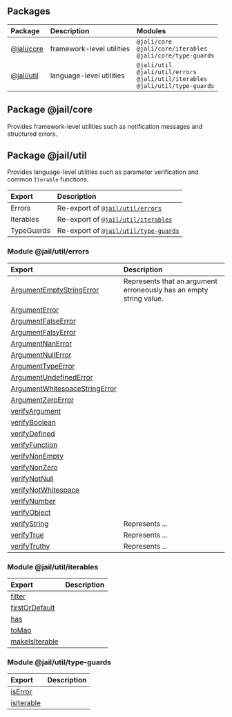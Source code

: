 ## Packages

|Package|Description|Modules|
|:-|:-|:-|
|[@jali/core](http://#package-jalicore)|framework-level utilities|`@jali/core`<br>`@jali/core/iterables`<br>`@jali/core/type-guards`|
|[@jali/util](http://#package-jaliutil)|language-level utilities|`@jali/util`<br>`@jali/util/errors`<br>`@jali/util/iterables`<br>`@jali/util/type-guards`|

## Package @jail/core
Provides framework-level utilities such as notification messages and structured errors.

## Package @jail/util
Provides language-level utilities such as parameter verification and common `Iterable` functions.

|Export|Description|
|:-|:-|
|Errors|Re-export of [`@jail/util/errors`](http://#module-jailutilerrors)|
|Iterables|Re-export of [`@jail/util/iterables`](http://#module-jailutiliterables)|
|TypeGuards|Re-export of [`@jail/util/type-guards`](http://#module-jailutiltypeguards)|

### Module @jail/util/errors
|Export|Description|
|:-|:-|
|[ArgumentEmptyStringError]|Represents that an argument erroneously has an empty string value.|
|[ArgumentError]||
|[ArgumentFalseError]||
|[ArgumentFalsyError]||
|[ArgumentNanError]||
|[ArgumentNullError]||
|[ArgumentTypeError]||
|[ArgumentUndefinedError]||
|[ArgumentWhitespaceStringError]||
|[ArgumentZeroError]||
|[verifyArgument]||
|[verifyBoolean]||
|[verifyDefined]||
|[verifyFunction]||
|[verifyNonEmpty]||
|[verifyNonZero]||
|[verifyNotNull]||
|[verifyNotWhitespace]||
|[verifyNumber]||
|[verifyObject]||
|[verifyString]|Represents ...|
|[verifyTrue]|Represents ...|
|[verifyTruthy]|Represents ...|


[ArgumentEmptyStringError]: ../class/all/@jali/util/src/argument-empty-string-error.js~ArgumentEmptyStringError.html
[ArgumentError]: ../class/all/@jali/util/src/argument-error.js~ArgumentError.html
[ArgumentFalseError]: ../class/all/@jali/util/src/argument-false-error.js~ArgumentFalseError.html
[ArgumentFalsyError]: ../class/all/@jali/util/src/argument-falsy-error.js~ArgumentFalsyError.html
[ArgumentNanError]: ../class/all/@jali/util/src/argument-nan-error.js~ArgumentNanError.html
[ArgumentNullError]: ../class/all/@jali/util/src/argument-null-error.js~ArgumentNullError.html
[ArgumentTypeError]: ../class/all/@jali/util/src/argument-type-error.js~ArgumentTypeError.html
[ArgumentUndefinedError]: ../class/all/@jali/util/src/argument-undefined-error.js~ArgumentUndefinedError.html
[ArgumentWhitespaceStringError]: ../class/all/@jali/util/src/argument-whitespace-string-error.js~ArgumentWhitespaceStringError.html
[ArgumentZeroError]: ../class/all/@jali/util/src/argument-zero-error.js~ArgumentZeroError.html
[verifyArgument]: ../function/index.html#static-function-verifyArgument
[verifyBoolean]: ../function/index.html#static-function-verifyBoolean
[verifyDefined]: ../function/index.html#static-function-verifyDefined
[verifyFunction]: ../function/index.html#static-function-verifyFunction
[verifyIterable]: ../function/index.html#static-function-verifyIterable
[verifyNonEmpty]: ../function/index.html#static-function-verifyNonEmpty
[verifyNonZero]: ../function/index.html#static-function-verifyNonZero
[verifyNotNull]: ../function/index.html#static-function-verifyNotNull
[verifyNotWhitespace]: ../function/index.html#static-function-verifyNotWhitespace
[verifyNumber]: ../function/index.html#static-function-verifyNumber
[verifyObject]: ../function/index.html#static-function-verifyObject
[verifyString]: ../function/index.html#static-function-verifyString
[verifyTrue]: ../function/index.html#static-function-verifyTrue
[verifyTruthy]: ../function/index.html#static-function-verifyTruthy


### Module @jail/util/iterables
|Export|Description|
|:-|:-|
|[filter]||
|[firstOrDefault]||
|[has]||
|[toMap]||
|[makeIsIterable]||

[filter]: ../function/index.html#static-function-filter
[firstOrDefault]: ../function/index.html#static-function-firstOrDefault
[has]: ../function/index.html#static-function-has
[toMap]: ../function/index.html#static-function-toMap
[makeIsIterable]: ../function/index.html#static-function-makeIsIterable

### Module @jail/util/type-guards
|Export|Description|
|:-|:-|
|[isError]||
|[isIterable]||

[isError]: ../function/index.html#static-function-isError
[isIterable]: ../function/index.html#static-function-

